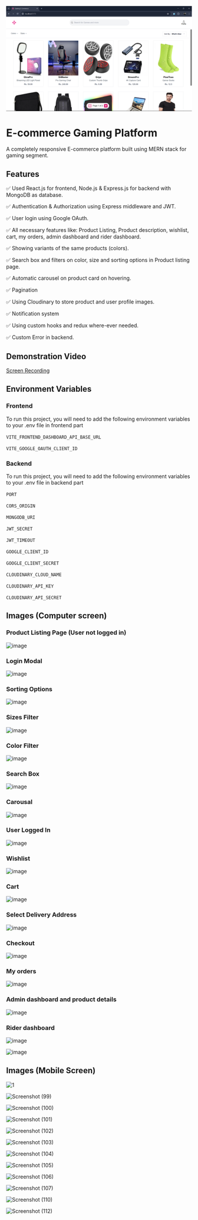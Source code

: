 <img src="https://github.com/abhishekpseth/Gaming-Ecommerce-Platform/blob/main/Images/Screenshot%20(41).png"/>

# E-commerce  Gaming Platform

A completely responsive E-commerce platform built using MERN stack for gaming segment.

## Features

✅ Used React.js for frontend, Node.js & Express.js for backend with MongoDB as database.

✅ Authentication & Authorization using Express middleware and JWT.

✅ User login using Google OAuth.

✅ All necessary features like: Product Listing, Product description, wishlist, cart, my orders, admin dashboard and rider dashboard.

✅ Showing variants of the same products (colors).

✅ Search box and filters on color, size and sorting options in Product listing page.

✅ Automatic carousel on product card on hovering.

✅ Pagination

✅ Using Cloudinary to store product and user profile images.

✅ Notification system

✅ Using custom hooks and redux where-ever needed.

✅ Custom Error in backend.

## Demonstration Video 

[Screen Recording](https://drive.google.com/file/d/1PlLbxCYy8E5NibG06qracDLbCnRZW9J-/view?usp=drive_link)

## Environment Variables

### Frontend

To run this project, you will need to add the following environment variables to your .env file in frontend part

`VITE_FRONTEND_DASHBOARD_API_BASE_URL`

`VITE_GOOGLE_OAUTH_CLIENT_ID`

### Backend

To run this project, you will need to add the following environment variables to your .env file in backend part

`PORT`

`CORS_ORIGIN`

`MONGODB_URI`

`JWT_SECRET`

`JWT_TIMEOUT`

`GOOGLE_CLIENT_ID`

`GOOGLE_CLIENT_SECRET`

`CLOUDINARY_CLOUD_NAME`

`CLOUDINARY_API_KEY`

`CLOUDINARY_API_SECRET`


## Images (Computer screen)

### Product Listing Page (User not logged in)

![image](https://github.com/user-attachments/assets/f5298f37-0d4f-46cc-a106-ee74e79ff5c7)

### Login Modal

![image](https://github.com/user-attachments/assets/34c69e1e-568f-4186-9d7e-8b01fc9add45)

### Sorting Options

![image](https://github.com/user-attachments/assets/77f3a978-ac54-44cf-8e56-c1e428e5c4a8)

### Sizes Filter

![image](https://github.com/user-attachments/assets/c35277ff-648c-422d-b1f5-d30412da635e)

### Color Filter

![image](https://github.com/user-attachments/assets/b0e77526-5545-48d9-ad50-9d297b3d0578)

### Search Box

![image](https://github.com/user-attachments/assets/a3f73e2f-c49b-4c51-85a3-0e7bcced692c)

### Carousal

![image](https://github.com/user-attachments/assets/62803c8a-b953-4062-bdf2-644a62eedff6)

### User Logged In

![image](https://github.com/user-attachments/assets/2709f66e-d907-49b5-9643-66c84d529e13)

### Wishlist

![image](https://github.com/user-attachments/assets/1989fa69-fe94-47e5-b6e2-f589fb79f885)

### Cart

![image](https://github.com/user-attachments/assets/caf826f5-3e37-430e-8a60-c5fa0483830a)

### Select Delivery Address 

![image](https://github.com/user-attachments/assets/68eecd6f-ea84-4b26-b51f-bbc5a21d022f)

### Checkout

![image](https://github.com/user-attachments/assets/22c7123f-999f-482b-aefc-1c933dd54919)

### My orders

![image](https://github.com/user-attachments/assets/27bc142a-2236-4794-928a-5f7c78276a37)

### Admin dashboard and product details

![image](https://github.com/user-attachments/assets/da1b9543-3acd-454e-92b4-18c14ad2164b)

### Rider dashboard

![image](https://github.com/user-attachments/assets/3f2449be-e0f3-422f-8d8a-d2ad679204e1)

![image](https://github.com/user-attachments/assets/4cb2bcdb-c60e-415d-8b70-7610c12c3fbd)

## Images (Mobile Screen)

![1](https://github.com/user-attachments/assets/51e1676c-488d-42bb-8e00-913df8466893)

![Screenshot (99)](https://github.com/user-attachments/assets/39bbfc50-1581-42a5-8bf6-0eaff5fd0fff)

![Screenshot (100)](https://github.com/user-attachments/assets/def65e3c-aedc-4c2f-a14c-b0aa6bc617f1)

![Screenshot (101)](https://github.com/user-attachments/assets/d8eaf2a6-f5bc-4e57-8aa4-33798bbed6e9)

![Screenshot (102)](https://github.com/user-attachments/assets/45c91335-d00a-413b-8898-bca541df3091)

![Screenshot (103)](https://github.com/user-attachments/assets/909272c5-6711-4c2e-870c-7952b5c9083c)

![Screenshot (104)](https://github.com/user-attachments/assets/fe06b560-99d8-44c9-91c4-f5992ff01699)

![Screenshot (105)](https://github.com/user-attachments/assets/3a273557-224b-432f-b63d-ab724c022c96)

![Screenshot (106)](https://github.com/user-attachments/assets/21cc07fc-2b95-4535-847c-b91667f0bba6)

![Screenshot (107)](https://github.com/user-attachments/assets/27c0c5fc-e863-4cc6-b623-a1a78a7bfb1c)

![Screenshot (110)](https://github.com/user-attachments/assets/608a89b1-e2ea-4e95-a456-ae143b716bcf)

![Screenshot (112)](https://github.com/user-attachments/assets/89432c2c-4d42-4f1e-9b26-8de789530aca)









